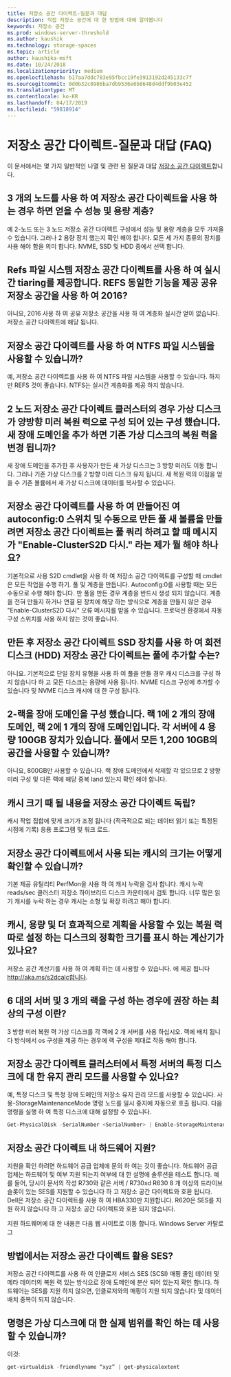 ```yaml
---
title: 저장소 공간 다이렉트-질문과 대답
description: 직접 저장소 공간에 대 한 방법에 대해 알아봅니다
keywords: 저장소 공간
ms.prod: windows-server-threshold
ms.author: kaushik
ms.technology: storage-spaces
ms.topic: article
author: kaushika-msft
ms.date: 10/24/2018
ms.localizationpriority: medium
ms.openlocfilehash: b17aa7ddc783e95fbcc19fe3913192d245133c7f
ms.sourcegitcommit: 0d0b32c8986ba7db9536e0b8648d4ddf9b03e452
ms.translationtype: MT
ms.contentlocale: ko-KR
ms.lasthandoff: 04/17/2019
ms.locfileid: "59818914"
---
```

# <a name="storage-spaces-direct---frequently-asked-questions-faq"></a>저장소 공간 다이렉트-질문과 대답 (FAQ)

이 문서에서는 몇 가지 일반적인 나열 및 관련 된 질문과 대답 [저장소 공간 다이렉트](storage-spaces-direct-overview.md)합니다.

## <a name="when-you-use-storage-spaces-direct-with-3-nodes-can-you-get-both-performance-and-capacity-tiers"></a>3 개의 노드를 사용 하 여 저장소 공간 다이렉트을 사용 하는 경우 하면 얻을 수 성능 및 용량 계층?

예 2-노드 또는 3 노드 저장소 공간 다이렉트 구성에서 성능 및 용량 계층을 모두 가져올 수 있습니다. 그러나 2 용량 장치 했는지 확인 해야 합니다. 모든 세 가지 종류의 장치를 사용 해야 함을 의미 합니다. NVME, SSD 및 HDD 중에서 선택 합니다.
 
## <a name="refs-file-system-provides-real-time-tiaring-with-storage-spaces-direct-does-refs-provides-the-same-functionality-with-shared-storage-spaces-in-2016"></a>Refs 파일 시스템 저장소 공간 다이렉트를 사용 하 여 실시간 tiaring를 제공합니다. REFS 동일한 기능을 제공 공유 저장소 공간을 사용 하 여 2016?

아니요, 2016 사용 하 여 공유 저장소 공간을 사용 하 여 계층화 실시간 얻이 없습니다. 저장소 공간 다이렉트에 해당 됩니다. 
 
## <a name="can-i-use-an-ntfs-file-system-with-storage-spaces-direct"></a>저장소 공간 다이렉트를 사용 하 여 NTFS 파일 시스템을 사용할 수 있습니까?
  
예, 저장소 공간 다이렉트를 사용 하 여 NTFS 파일 시스템을 사용할 수 있습니다. 하지만 REFS 것이 좋습니다. NTFS는 실시간 계층화를 제공 하지 않습니다. 
 
## <a name="i-have-configured-2-node-storage-spaces-direct-clusters-where-the-virtual-disk-is-configured-as-2-way-mirror-resiliency-if-i-add-a-new-fault-domain-will-the-resiliency-of-the-existing-virtual-disk-change"></a>2 노드 저장소 공간 다이렉트 클러스터의 경우 가상 디스크가 양방향 미러 복원 력으로 구성 되어 있는 구성 했습니다. 새 장애 도메인을 추가 하면 기존 가상 디스크의 복원 력을 변경 됩니까?

새 장애 도메인을 추가한 후 사용자가 만든 새 가상 디스크는 3 방향 미러도 이동 합니다. 그러나 기존 가상 디스크를 2 방향 미러 디스크 유지 됩니다. 새 복원 력의 이점을 얻을 수 기존 볼륨에서 새 가상 디스크에 데이터를 복사할 수 있습니다.
 
## <a name="the-storage-spaces-direct-was-created-using-the-autoconfig0-switch-and-the-pool-created-manually-when-i-try-to-query-the-storage-spaces-direct-pool-to-create-a-new-volume-i-get-a-message-that-says-enable-clusters2d-again-what-should-i-do"></a>저장소 공간 다이렉트를 사용 하 여 만들어진 여 autoconfig:0 스위치 및 수동으로 만든 풀 새 볼륨을 만들려면 저장소 공간 다이렉트는 풀 쿼리 하려고 할 때 메시지가 "Enable-ClusterS2D 다시." 라는 제가 뭘 해야 하나요?

기본적으로 사용 S2D cmdlet을 사용 하 여 저장소 공간 다이렉트를 구성할 때 cmdlet은 모든 작업을 수행 하기. 풀 및 계층을 만듭니다. Autoconfig:0를 사용할 때는 모든 수동으로 수행 해야 합니다. 만 풀을 만든 경우 계층을 반드시 생성 되지 않습니다. 계층을 전혀 만들지 하거나 연결 된 장치에 해당 하는 방식으로 계층을 만들지 않은 경우 "Enable-ClusterS2D 다시" 오류 메시지를 받을 수 있습니다. 프로덕션 환경에서 자동 구성 스위치를 사용 하지 않는 것이 좋습니다. 
 
## <a name="is-it-possible-to-add-a-spinning-disk-hdd-to-the-storage-spaces-direct-pool-after-you-have-created-storage-spaces-direct-with-ssd-devices"></a>만든 후 저장소 공간 다이렉트 SSD 장치를 사용 하 여 회전 디스크 (HDD) 저장소 공간 다이렉트는 풀에 추가할 수는?

아니요. 기본적으로 단일 장치 유형을 사용 하 여 풀을 만들 경우 캐시 디스크를 구성 하지 않습니다 하 고 모든 디스크는 용량에 사용 됩니다. NVME 디스크 구성에 추가할 수 있습니다 및 NVME 디스크 캐시에 대 한 구성 됩니다.
 
## <a name="i-have-configured-a-2-rack-fault-domain-rack-1-has-2-fault-domains-rack-2-has-1-fault-domain-each-server-has-4-capacity-100-gb-devices-can-i-use-all-1200-gb-of-space-from-the-pool"></a>2-랙을 장애 도메인을 구성 했습니다. 랙 1에 2 개의 장애 도메인, 랙 2에 1 개의 장애 도메인입니다. 각 서버에 4 용량 100GB 장치가 있습니다. 풀에서 모든 1,200 10GB의 공간을 사용할 수 있습니까?

아니요, 800GB만 사용할 수 있습니다. 랙 장애 도메인에서 삭제할 각 있으므로 2 방향 미러 구성 및 다른 랙에 해당 중복 land 있는지 확인 해야 합니다.
 
## <a name="what-should-the-cache-size-be-when-i-am-configuring-storage-spaces-direct"></a>캐시 크기 때 될 내용을 저장소 공간 다이렉트 독립?

캐시 작업 집합에 맞게 크기가 조정 됩니다 (적극적으로 되는 데이터 읽기 또는 특정된 시점에 기록) 응용 프로그램 및 워크 로드.

## <a name="how-can-i-determine-the-size-of-cache-that-is-being-used-by-storage-spaces-direct"></a>저장소 공간 다이렉트에서 사용 되는 캐시의 크기는 어떻게 확인할 수 있습니까?

기본 제공 유틸리티 PerfMon을 사용 하 여 캐시 누락을 검사 합니다. 캐시 누락 reads/sec 클러스터 저장소 하이브리드 디스크 카운터에서 검토 합니다. 너무 많은 읽기 캐시를 누락 하는 경우 캐시는 소형 및 확장 하려고 해야 합니다. 
 
## <a name="is-there-a-calculator-that-shows-the-exact-size-of-the-disks-that-are-being-set-aside-for-cache-capacity-and-resiliency-that-would-enable-me-to-plan-better"></a>캐시, 용량 및 더 효과적으로 계획을 사용할 수 있는 복원 력 따로 설정 하는 디스크의 정확한 크기를 표시 하는 계산기가 있나요?

저장소 공간 계산기를 사용 하 여 계획 하는 데 사용할 수 있습니다. 에 제공 됩니다 http://aka.ms/s2dcalc합니다.
 
## <a name="what-is-the-best-configuration-that-you-would-recommend-when-configuring-6-servers-and-3-racks"></a>6 대의 서버 및 3 개의 랙을 구성 하는 경우에 권장 하는 최상의 구성 이란?

3 방향 미러 복원 력 가상 디스크를 각 랙에 2 개 서버를 사용 하십시오. 랙에 배치 됩니다 방식에서 os 구성을 제공 하는 경우에 랙 구성을 제대로 작동 해야 합니다. 
 
## <a name="can-i-enable-maintenance-mode-for-a-specific-disk-on-a-specific-server-in-storage-spaces-direct-cluster"></a>저장소 공간 다이렉트 클러스터에서 특정 서버의 특정 디스크에 대 한 유지 관리 모드를 사용할 수 있나요?

예, 특정 디스크 및 특정 장애 도메인의 저장소 유지 관리 모드를 사용할 수 있습니다. 사용-StorageMaintenanceMode 명령 노드를 일시 중지에 자동으로 호출 됩니다. 다음 명령을 실행 하 여 특정 디스크에 대해 설정할 수 있습니다.

```powershell
Get-PhysicalDisk -SerialNumber <SerialNumber> | Enable-StorageMaintenanceMode
```

## <a name="is-storage-spaces-direct-supported-on-my-hardware"></a>저장소 공간 다이렉트 내 하드웨어 지원?

지원을 확인 하려면 하드웨어 공급 업체에 문의 하 여는 것이 좋습니다. 하드웨어 공급 업체는 하드웨어 및 여부 지원 되는지 여부에 대 한 설명에 솔루션을 테스트 합니다. 예를 들어, 당시이 문서의 작성 R730와 같은 서버 / R730xd R630 8 개 이상의 드라이브 슬롯이 있는 SES를 지원할 수 있습니다 하 고 저장소 공간 다이렉트와 호환 됩니다. Dell은 저장소 공간 다이렉트를 사용 하 여 HBA330만 지원합니다. R620은 SES를 지원 하지 않습니다 하 고 저장소 공간 다이렉트와 호환 되지 않습니다.

지원 하드웨어에 대 한 내용은 다음 웹 사이트로 이동 합니다. Windows Server 카탈로그
 
## <a name="how-does-storage-spaces-direct-make-use-of-ses"></a>방법에서는 저장소 공간 다이렉트 활용 SES?

저장소 공간 다이렉트를 사용 하 여 인클로저 서비스 SES (SCSI) 매핑 줄임 데이터 및 메타 데이터의 복원 력 있는 방식으로 장애 도메인에 분산 되어 있는지 확인 합니다. 하드웨어는 SES를 지원 하지 않으면, 인클로저와의 매핑이 지원 되지 않습니다 및 데이터 배치 중복이 되지 않습니다.
 
## <a name="what-command-can-you-use-to-check-the-physical-extent-for-a-virtual-disk"></a>명령은 가상 디스크에 대 한 실제 범위를 확인 하는 데 사용할 수 있습니까?
  
이것:

```powershell
get-virtualdisk -friendlyname “xyz” | get-physicalextent
```
